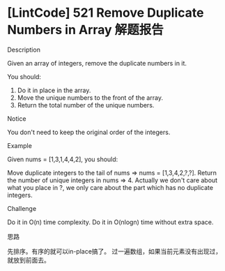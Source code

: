 # [LintCode] 521 Remove Duplicate Numbers in Array 解题报告

Description

Given an array of integers, remove the duplicate numbers in it.

You should:

1. Do it in place in the array.
2. Move the unique numbers to the front of the array.
3. Return the total number of the unique numbers.


Notice

You don't need to keep the original order of the integers.



Example

Given nums = [1,3,1,4,4,2], you should:

Move duplicate integers to the tail of nums => nums = [1,3,4,2,?,?].
Return the number of unique integers in nums => 4.
Actually we don't care about what you place in ?, we only care about the part which has no duplicate integers.



Challenge

Do it in O(n) time complexity.
Do it in O(nlogn) time without extra space.



思路

先排序。有序的就可以in-place搞了。
过一遍数组，如果当前元素没有出现过，就放到前面去。
